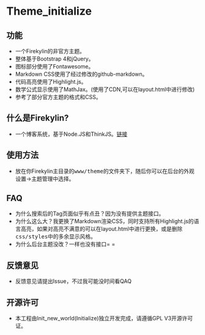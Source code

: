 # Theme_initialize
## 功能
* 一个Firekylin的非官方主题。
* 整体基于Bootstrap 4和jQuery。
* 图标部分使用了Fontawesome。
* Markdown CSS使用了经过修改的github-markdown。
* 代码高亮使用了Highlight.js。
* 数学公式显示使用了MathJax。(使用了CDN,可以在layout.html中进行修改)
* 参考了部分官方主题的格式和CSS。
## 什么是Firekylin?
* 一个博客系统，基于Node.JS和ThinkJS。[链接](https://github.com/firekylin/firekylin)
## 使用方法
* 放在你Firekylin主目录的<kbd>www/theme</kbd>的文件夹下，随后你可以在后台的<kbd>外观设置</kbd>-><kbd>主题管理</kbd>中选择。
## FAQ
* 为什么搜索后的Tag页面似乎有点丑？因为没有提供主题接口。
* 为什么这么大？我更换了Markdown渲染CSS，同时支持所有Highlight.js的语言高亮，如果对高亮不满意的可以在layout.html中进行更换，或是删除<kbd>css/styles</kbd>中的多余显示风格。
* 为什么后台主题没改？一样也没有接口= =
## 反馈意见
* 反馈意见请提出Issue，不过我可能没时间看QAQ
## 开源许可
* 本工程由Init_new_world(Initialize)独立开发完成，请遵循GPL V3开源许可证。
